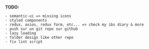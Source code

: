 **TODO:**
    
    - semantic-ui => missing icons
    - styled components
    - redux, axios, redux form, etc... => check my ibs diary & more
    - push sur un git repo sur github
    - lazy loading
    - folder design like other repo
    - fix lint script